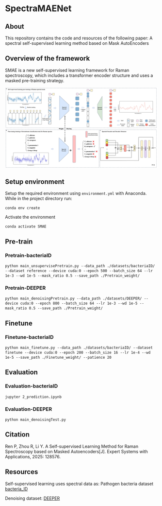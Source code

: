 # SpectraMAENet
## About
This repository contains the code and resources of the following paper:
A spectral self-supervised learning method based on Mask AutoEncoders

## Overview of the framework
SMAE is a new self-supervised learning framework for Raman spectroscopy, which includes a transformer encoder structure and uses a masked pre-training strategy.

<p align="center">
<img  src="SMAE.jpg"> 
</p>

## **Setup environment**
Setup the required environment using `environment.yml` with Anaconda. While in the project directory run:

    conda env create
    
Activate the environment

    conda activate SMAE

## **Pre-train**
### Pretrain-bacteriaID
    python main_unsupervisePretrain.py --data_path ./datasets/bacteriaID/ --dataset reference --device cuda:0 --epoch 500 --batch_size 64 --lr 1e-3 --wd 1e-5 --mask_ratio 0.5 --save_path ./Pretrain_weight/

### Pretrain-DEEPER
    python main_denoisingPretrain.py --data_path ./datasets/DEEPER/ --device cuda:0 --epoch 800 --batch_size 64 --lr 1e-3 --wd 1e-5 --mask_ratio 0.5 --save_path ./Pretrain_weight/

## **Finetune**
### Finetune-bacteriaID
    python main_finetune.py --data_path ./datasets/bacteriaID/ --dataset finetune --device cuda:0 --epoch 200 --batch_size 16 --lr 1e-4 --wd 1e-5 --save_path ./Finetune_weight/ --patience 20

## **Evaluation**
### Evaluation-bacteriaID
    jupyter 2_prediction.ipynb
### Evaluation-DEEPER
    python main_denoisingTest.py
## Citation
Ren P, Zhou R, Li Y. A Self-supervised Learning Method for Raman Spectroscopy based on Masked Autoencoders[J]. Expert Systems with Applications, 2025: 128576.

## Resources
Self-supervised learning uses spectral data as: Pathogen bacteria dataset [bacteria_ID](https://www.dropbox.com/scl/fo/fb29ihfnvishuxlnpgvhg/AJToUtts-vjYdwZGeqK4k-Y?rlkey=r4p070nsuei6qj3pjp13nwf6l&e=1&dl=0)

Denoising dataset: [DEEPER](https://emckclac-my.sharepoint.com/:f:/g/personal/k1919691_kcl_ac_uk/EqZaY-_FrGdImybIGuMCvb8Bo_YD1Bc9ATBxbLxdDIv0RA?e=5%3aHhLp91&fromShare=true&at=9)

